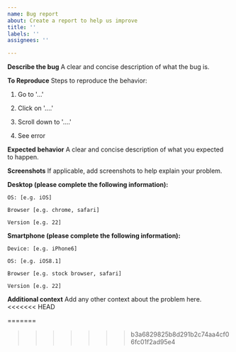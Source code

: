 ```yaml
---
name: Bug report
about: Create a report to help us improve
title: ''
labels: ''
assignees: ''

---
```


**Describe the bug**
A clear and concise description of what the bug is.

**To Reproduce**
Steps to reproduce the behavior:

1. Go to '...'  

2. Click on '....'

3. Scroll down to '....'

4. See error

**Expected behavior**
A clear and concise description of what you expected to happen.

**Screenshots**
If applicable, add screenshots to help explain your problem.

**Desktop (please complete the following information):**

    OS: [e.g. iOS]  
  
    Browser [e.g. chrome, safari]
  
    Version [e.g. 22]

**Smartphone (please complete the following information):**

    Device: [e.g. iPhone6]

    OS: [e.g. iOS8.1]

    Browser [e.g. stock browser, safari]
    
    Version [e.g. 22]

**Additional context**
Add any other context about the problem here.
<<<<<<< HEAD

=======
>>>>>>> b3a6829825b8d291b2c74aa4cf06fc01f2ad95e4
